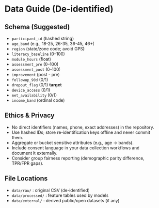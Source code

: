 
# Data Guide (De-identified)

## Schema (Suggested)
- `participant_id` (hashed string)
- `age_band` (e.g., 18-25, 26-35, 36-45, 46+)
- `region` (state/zone code; avoid GPS)
- `literacy_baseline` (0–100)
- `module_hours` (float)
- `assessment_pre` (0–100)
- `assessment_post` (0–100)
- `improvement` (post - pre)
- `followup_90d` (0/1)
- `dropout_flag` (0/1)  **target**
- `device_access` (0/1)
- `net_availability` (0/1)
- `income_band` (ordinal code)

## Ethics & Privacy
- No direct identifiers (names, phone, exact addresses) in the repository.
- Use hashed IDs; store re-identification keys offline and never commit them.
- Aggregate or bucket sensitive attributes (e.g., age -> bands).
- Include consent language in your data collection workflows and document it externally.
- Consider group fairness reporting (demographic parity difference, TPR/FPR gaps).

## File Locations
- `data/raw/` : original CSV (de-identified)
- `data/processed/` : feature tables used by models
- `data/external/` : derived public/open datasets (if any)

